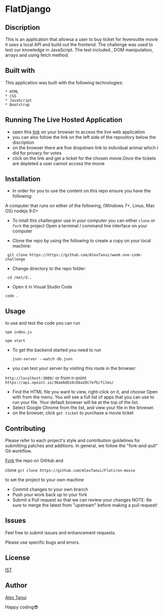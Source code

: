 # FlatDjango

## Discription

This is an application that allowsa a user to buy ticket for feveroutite movie it uses a local API and build out the frontend.
The challenge was used to test our knowledge in JavaScript. The test included , DOM manipulation, arrays and using fetch method. 

## Built with
This application was built with the following technologies:

    * HTML
    * CSS
    * JavaScript
    * Bootstrap

## Running The Live Hosted Application

* open this [link](https://flatacutieschallenge.netlify.app/) on your browser to access the live web application
* you can also follow the link on the left side of the repository below the discription
* on the browser there are five dropdown link to individual animal which i did for privacy for votes
* click on the link and get a ticket for the chosen movie.Once the tickets are depleted a user cannot access the movie

## Installation

* In order for you to use the content on this repo ensure you have the following:

A computer that runs on either of the following; (Windows 7+, Linux, Mac OS)
nodejs 9.0+

* To intall this challengeor use in your computer you can either ``clone`` or ``fork`` the project
Open a terminal / command line interface on your computer

* Clone the repo by using the following to create a copy on your local machine:

 `` git clone https://https://github.com/AlexTanui/week-one-code-challenge``
* Change directory to the repo folder:

 `` cd /mnt/d..``
 
*  Open it in Visual Studio Code

  ``code .``

## Usage

to use and test the code you can run

``npm index.js ``

``npm start``

* To get the backend started you need to run

  ``json-server --watch db.json``

 * you can test your  server by visiting this route in the browser:
 
  ``http://localhost:3000/``  or from n-point ``https://api.npoint.io/38aebdb16c6ba20c7efb/films/``
  
* Find the HTML file you want to view, right-click on it, and choose Open with from the menu. You will see a full list of apps that you can use to run your file. Your default browser will be at the top of the list.
* Select Google Chrome from the list, and view your file in the browser.
* on the browser, click ``get ticket`` to purchase a movie ticket


## Contributing

Please refer to each project's style and contribution guidelines for submitting patches and additions. In general, we follow the "fork-and-pull" Git workflow.

[Fork](https://github.com/AlexTanui/Flatacuties-) the repo on GitHub and 

clone   ``git clone https://github.com/AlexTanui/Flatiron-movie `` 

to set the project to your own machine
* Commit changes to your own branch
* Push your work back up to your fork
* Submit a Pull request so that we can review your changes
NOTE: Be sure to merge the latest from "upstream" before making a pull request!

## Issues

Feel free to submit issues and enhancement requests.

Please use specific bugs and errors.

## License

[IST](https://opensource.org/licenses/ISC)


## Author

[Alex Tanui](https://github.com/AlexTanui)


Happy coding😎 
